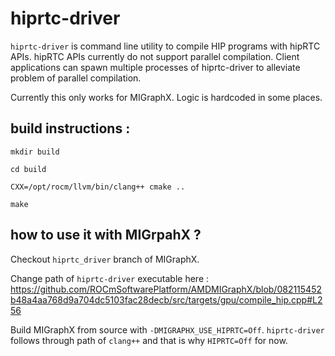 # hiprtc-driver
`hiprtc-driver` is command line utility to  compile HIP programs with hipRTC APIs. hipRTC APIs currently do not support parallel compilation. 
Client applications can spawn multiple processes of hiprtc-driver to alleviate problem of parallel compilation. 

Currently this only works for MIGraphX. Logic is hardcoded in some places.

## build instructions :
`mkdir build`

`cd build`

`CXX=/opt/rocm/llvm/bin/clang++ cmake .. `

`make`


## how to use it with MIGrpahX ? 
Checkout `hiprtc_driver` branch of MIGraphX. 

Change path of `hiprtc-driver` executable here : https://github.com/ROCmSoftwarePlatform/AMDMIGraphX/blob/082115452b48a4aa768d9a704dc5103fac28decb/src/targets/gpu/compile_hip.cpp#L256

Build MIGraphX from source with `-DMIGRAPHX_USE_HIPRTC=Off`. `hiprtc-driver` follows through path of `clang++` and that is why `HIPRTC=Off` for now. 
